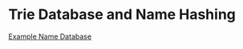 # Trie Database and Name Hashing
[Example Name Database](http://www.quietaffiliate.com/free-first-name-and-last-name-databases-csv-and-sql/)
